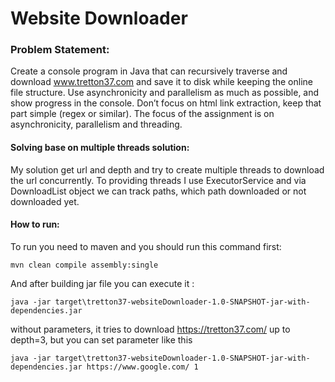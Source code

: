 # Website Downloader

### Problem Statement: 
Create a console program in Java that can recursively traverse and download www.tretton37.com and
save it to disk while keeping the online file structure. Use asynchronicity and parallelism as
much as possible, and show progress in the console. Don’t focus on html link extraction, keep that
part simple (regex or similar). The focus of the assignment is on asynchronicity, parallelism and threading.

#### Solving base on multiple threads solution:
My solution get url and depth and try to create multiple threads to download the url concurrently.
To providing threads I use ExecutorService and via DownloadList object we can track paths, which path downloaded or not downloaded yet.

#### How to run:
To run you need to maven and you should run this command first:
```
mvn clean compile assembly:single
```

And after building jar file you can execute it :

```
java -jar target\tretton37-websiteDownloader-1.0-SNAPSHOT-jar-with-dependencies.jar
```

without parameters, it tries to download https://tretton37.com/ up to depth=3, but you can set parameter like this 
```
java -jar target\tretton37-websiteDownloader-1.0-SNAPSHOT-jar-with-dependencies.jar https://www.google.com/ 1
```
